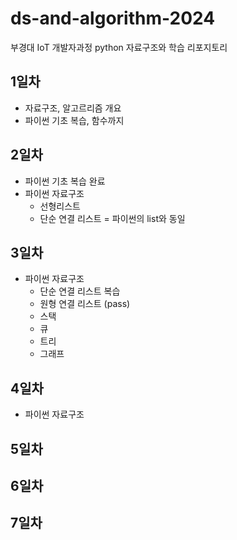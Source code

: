 # ds-and-algorithm-2024
부경대 IoT 개발자과정 python 자료구조와 학습 리포지토리

## 1일차
- 자료구조, 알고르리즘 개요
- 파이썬 기초 복습, 함수까지

## 2일차
- 파이썬 기초 복습 완료
- 파이썬 자료구조
    - 선형리스트
    - 단순 연결 리스트 = 파이썬의 list와 동일

## 3일차
- 파이썬 자료구조
    - 단순 연결 리스트 복습
    - 원형 연결 리스트 (pass)
    - 스택
    - 큐
    - 트리
    - 그래프

## 4일차
- 파이썬 자료구조

## 5일차

## 6일차

## 7일차

